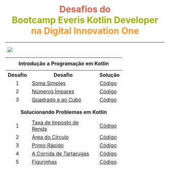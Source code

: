 <h1 align="center"><font color="#D5614E">Desafios do </font><br/>
    <font color="#9BAE04">Bootcamp Everis Kotlin Developer</font><br/>
   <font color="#FA962A"> na Digital Innovation One</font>
</h1>

------

<img src="https://hermes.digitalinnovation.one/site/images/logo-footer.png" alt="gfdg" style="zoom:15%;" />![](https://www.everis.com/sites/all/themes/everis/logo.png)





<div align="center">
    <table style="height: 339px;" border="0">
        <tbody>
                		<!------------------- tabela 1 ------------------->
            <tr style="height: 40px;">
                <td style="text-align: center; height: 40px; width: 331px;" colspan="3"><strong>Introdu&ccedil;&atilde;o a Programa&ccedil;&atilde;o em Kotlin</strong></th>
            </tr>
            <tr style="height: 18px;">
                <th style="text-align: center; height: 18px; width: 59px;">Desafio</th>
                <th style="height: 18px; width: 198px;">Desafio</th>
                <th style="height: 18px; width: 62px;">Solu&ccedil;&atilde;o</th>
            </tr>
            <tr style="height: 18px;">
                <td style="text-align: center; height: 18px; width: 59px;">1</td>
                <td style="height: 18px; width: 198px;"><a href="https://github.com/LuizCorrea-Dev/everisKotlinDeveloper-bootcamp/tree/master/1.%20Introdu%C3%A7%C3%A3o%20a%20programa%C3%A7%C3%A3o%20em%20Kotlin/1.%20Soma%20Simples" target="_blank">Soma Simples</a></td>
                <td style="height: 18px; width: 62px;"><a href="https://github.com/Pleiterson/desafios-bootcamps-dio/blob/master/Kotlin/Introdu%C3%A7%C3%A3o%20a%20programa%C3%A7%C3%A3o%20em%20Kotlin/SomaSimples.kt" target="_blank">C&oacute;digo</a></td>
            </tr>
            <tr style="height: 18px;">
                <td style="text-align: center; height: 18px; width: 59px;">2</td>
                <td style="height: 18px; width: 198px;"><a href="https://github.com/LuizCorrea-Dev/everisKotlinDeveloper-bootcamp/tree/master/1.%20Introdu%C3%A7%C3%A3o%20a%20programa%C3%A7%C3%A3o%20em%20Kotlin/2.%20N%C3%BAmeros%20%C3%8Dmpares" target="_blank">N&uacute;meros &Iacute;mpares</a></td>
                <td style="height: 18px; width: 62px;"><a href="https://github.com/LuizCorrea-Dev/everisKotlinDeveloper-bootcamp/blob/master/1.%20Introdu%C3%A7%C3%A3o%20a%20programa%C3%A7%C3%A3o%20em%20Kotlin/2.%20N%C3%BAmeros%20%C3%8Dmpares/solucao.kt" target="_blank">C&oacute;digo</a></td>
            </tr>
            <tr style="height: 18px;">
                <td style="text-align: center; height: 18px; width: 59px;">3</td>
                <td style="height: 18px; width: 198px;"><a href="https://github.com/LuizCorrea-Dev/everisKotlinDeveloper-bootcamp/tree/master/1.%20Introdu%C3%A7%C3%A3o%20a%20programa%C3%A7%C3%A3o%20em%20Kotlin/3.%20Quadrado%20e%20ao%20Cubo" target="_blank">Quadrado e ao Cubo</a></td>
                <td style="height: 18px; width: 62px;"><a href="https://github.com/LuizCorrea-Dev/everisKotlinDeveloper-bootcamp/blob/master/1.%20Introdu%C3%A7%C3%A3o%20a%20programa%C3%A7%C3%A3o%20em%20Kotlin/3.%20Quadrado%20e%20ao%20Cubo/solucao.kt" target="_blank">C&oacute;digo</a></td>
            </tr>
    		<!------------------- tabela 2 ------------------->
    		<tr><td colspan="3"></td></tr>
            <tr style="height: 40px;">
                <td style="text-align: center; height: 40px; width: 331px;" colspan="3"><strong>Solucionando Problemas em Kotlin</strong></td>
            </tr>
            <tr style="height: 18px;">
                <td style="text-align: center; height: 18px; width: 59px;">1</td>
                <td style="height: 18px; width: 198px;"><a href="https://github.com/LuizCorrea-Dev/everisKotlinDeveloper-bootcamp/tree/master/2.%20Solucionando%20problemas%20em%20Kotlin/1.%20Taxa%20de%20Imposto%20de%20Renda" target="_blank" rel="noopener">Taxa de Imposto de Renda</a></td>
                <td style="height: 18px; width: 62px;"><a href="https://github.com/LuizCorrea-Dev/everisKotlinDeveloper-bootcamp/blob/master/2.%20Solucionando%20problemas%20em%20Kotlin/1.%20Taxa%20de%20Imposto%20de%20Renda/solucao.kt" target="_blank" rel="noopener">C&oacute;digo</a></td>
            </tr>
            <tr style="height: 18px;">
                <td style="text-align: center; height: 18px; width: 59px;">2</td>
                <td style="height: 18px; width: 198px;"><a href="https://github.com/LuizCorrea-Dev/everisKotlinDeveloper-bootcamp/tree/master/2.%20Solucionando%20problemas%20em%20Kotlin/2.%20%C3%81rea%20do%20C%C3%ADrculo" target="_blank" rel="noopener">&Aacute;rea do C&iacute;rculo</a></td>
                <td style="height: 18px; width: 62px;"><a href="https://github.com/LuizCorrea-Dev/everisKotlinDeveloper-bootcamp/blob/master/2.%20Solucionando%20problemas%20em%20Kotlin/2.%20%C3%81rea%20do%20C%C3%ADrculo/solucao.kt" target="_blank" rel="noopener">C&oacute;digo</a></td>
            </tr>
            <tr style="height: 18px;">
                <td style="text-align: center; height: 18px; width: 59px;">3</td>
                <td style="height: 18px; width: 198px;"><a href="https://github.com/LuizCorrea-Dev/everisKotlinDeveloper-bootcamp/tree/master/2.%20Solucionando%20problemas%20em%20Kotlin/3.%20Primo%20R%C3%A1pido" target="_blank" rel="noopener">Primo R&aacute;pido</a></td>
                <td style="height: 18px; width: 62px;"><a href="https://github.com/LuizCorrea-Dev/everisKotlinDeveloper-bootcamp/blob/master/2.%20Solucionando%20problemas%20em%20Kotlin/3.%20Primo%20R%C3%A1pido/solucao.kt" target="_blank" rel="noopener">C&oacute;digo</a></td>
            </tr>
            <tr style="height: 18px;">
                <td style="text-align: center; height: 18px; width: 59px;">4</td>
                <td style="height: 18px; width: 198px;"><a href="https://github.com/LuizCorrea-Dev/everisKotlinDeveloper-bootcamp/tree/master/2.%20Solucionando%20problemas%20em%20Kotlin/4.%20A%20Corrida%20de%20Tartarugas" target="_blank" rel="noopener">A Corrida de Tartarugas</a></td>
                <td style="height: 18px; width: 62px;"><a href="https://github.com/LuizCorrea-Dev/everisKotlinDeveloper-bootcamp/blob/master/2.%20Solucionando%20problemas%20em%20Kotlin/4.%20A%20Corrida%20de%20Tartarugas/solucao.kt" target="_blank" rel="noopener">C&oacute;digo</a></td>
            </tr>
            <tr style="height: 18px;">
                <td style="text-align: center; height: 18px; width: 59px;">5</td>
                <td style="height: 18px; width: 198px;"><a href="https://github.com/LuizCorrea-Dev/everisKotlinDeveloper-bootcamp/tree/master/2.%20Solucionando%20problemas%20em%20Kotlin/5.%20Figurinhas" target="_blank" rel="noopener">Figurinhas</a></td>
                <td style="height: 18px; width: 62px;"><a href="https://github.com/LuizCorrea-Dev/everisKotlinDeveloper-bootcamp/blob/master/2.%20Solucionando%20problemas%20em%20Kotlin/5.%20Figurinhas/solucao.kt" target="_blank" rel="noopener">C&oacute;digo</a></td>
            </tr>
    		<!------------------- tabela 3 ------------------->
    		<tr><td colspan="3"></td></tr>
            <tr style="height: 40px;">
                <td style="text-align: center; height: 40px; width: 331px;" colspan="3"><strong>Praticando Programa&ccedil;&atilde;o em Kotlin</strong></td>
            </tr>
            <tr style="height: 18px;">
                <td style="text-align: center; height: 18px; width: 59px;">1</td>
                <td style="height: 18px; width: 198px;"><a href="https://github.com/LuizCorrea-Dev/everisKotlinDeveloper-bootcamp/tree/master/3.%20Praticando%20programa%C3%A7%C3%A3o%20em%20Kotlin/1.%20O%20jogo%20Matem%C3%A1tico%20de%20Paula" target="_blank" rel="noopener">O jogo Matem&aacute;tico de Paula</a></td>
                <td style="height: 18px; width: 62px;"><a href="https://github.com/LuizCorrea-Dev/everisKotlinDeveloper-bootcamp/blob/master/3.%20Praticando%20programa%C3%A7%C3%A3o%20em%20Kotlin/1.%20O%20jogo%20Matem%C3%A1tico%20de%20Paula/solucao.kt" target="_blank" rel="noopener">C&oacute;digo</a></td>
            </tr>
            <tr style="height: 18px;">
                <td style="text-align: center; height: 18px; width: 59px;">2</td>
                <td style="height: 18px; width: 198px;"><a href="https://github.com/LuizCorrea-Dev/everisKotlinDeveloper-bootcamp/tree/master/3.%20Praticando%20programa%C3%A7%C3%A3o%20em%20Kotlin/2.%20Convers%C3%A3o%20Simples%20de%20Base" target="_blank" rel="noopener">Convers&atilde;o Simples de Base</a></td>
                <td style="height: 18px; width: 62px;"><a href="https://github.com/LuizCorrea-Dev/everisKotlinDeveloper-bootcamp/blob/master/3.%20Praticando%20programa%C3%A7%C3%A3o%20em%20Kotlin/2.%20Convers%C3%A3o%20Simples%20de%20Base/solucao.kt" target="_blank" rel="noopener">C&oacute;digo</a></td>
            </tr>
            <tr style="height: 18px;">
                <td style="text-align: center; height: 18px; width: 59px;">3</td>
                <td style="height: 18px; width: 198px;"><a href="https://github.com/LuizCorrea-Dev/everisKotlinDeveloper-bootcamp/tree/master/3.%20Praticando%20programa%C3%A7%C3%A3o%20em%20Kotlin/3.%20Bob%20Conduite" target="_blank" rel="noopener">Bob Conduite</a></td>
                <td style="height: 18px; width: 62px;"><a href="https://github.com/LuizCorrea-Dev/everisKotlinDeveloper-bootcamp/blob/master/3.%20Praticando%20programa%C3%A7%C3%A3o%20em%20Kotlin/3.%20Bob%20Conduite/solucao.kt" target="_blank" rel="noopener">C&oacute;digo</a></td>
            </tr>
        </tbody>
	</table>
</div>    



